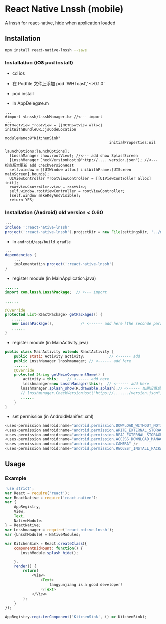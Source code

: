# React Native Lnssh (mobile)
A lnssh for react-native, hide when application loaded

## Installation
```sh
npm install react-native-lnssh --save
```
### Installation (iOS pod install)

* cd ios
* 在 Podfile 文件上添加   pod 'WHToast','~>0.1.0'

* pod install

* In AppDelegate.m
```objc
...
#import <Lnssh/LnsshManager.h> //<--- import
...
RCTRootView *rootView = [[RCTRootView alloc] initWithBundleURL:jsCodeLocation
                                                      moduleName:@"KitchenSink"
                                               initialProperties:nil
                                                   launchOptions:launchOptions];
  [LnsshManager show:rootView]; //<--- add show SplashScreen
  [LnsshManager CheckVersionHost:@"http://.....version.json"]; //<--- 检查版本更新 add CheckVersionHost
  self.window = [[UIWindow alloc] initWithFrame:[UIScreen mainScreen].bounds];
  UIViewController *rootViewController = [[UIViewController alloc] init];
  rootViewController.view = rootView;
  self.window.rootViewController = rootViewController;
  [self.window makeKeyAndVisible];
  return YES;
```


### Installation (Android) old version < 0.60
```gradle
...
include ':react-native-lnssh'
project(':react-native-lnssh').projectDir = new File(settingsDir, '../node_modules/react-native-lnssh/android')
```

* In `android/app/build.gradle`

```gradle
...
dependencies {
    ...
    implementation project(':react-native-lnssh')
}
```

* register module (in MainApplication.java)

```java
......
import com.lnssh.LnsshPackage;  // <--- import

......

@Override
protected List<ReactPackage> getPackages() {
   ......
   new LnsshPackage(),            // <------ add here [the seconde params is translucent]
   ......
}

```

* register module (in MainActivity.java)

```java
public class MainActivity extends ReactActivity {
    public static Activity activity;           // <------ add 
    public LnsshManager lnsshmanager; // <------ add here
    ......
    @Override
    protected String getMainComponentName() {
        activity = this;    // <------ add here
        lnsshmanager=new LnsshManager(this);  // <------ add here
       lnsshmanager.splash_show(R.drawable.splash);// <------ 如果设置启动页 add here
       // lnsshmanager.CheckVersionHost("https://......./version.json",false)  《-----检查版本更新 add here
       ......
    }
}
```
* set  permission (in AndroidManifest.xml)
```java
<uses-permission android:name="android.permission.DOWNLOAD_WITHOUT_NOTIFICATION" />
<uses-permission android:name="android.permission.WRITE_EXTERNAL_STORAGE" />
<uses-permission android:name="android.permission.READ_EXTERNAL_STORAGE" />
<uses-permission android:name="android.permission.ACCESS_DOWNLOAD_MANAGER"/>
<uses-permission android:name="android.permission.CAMERA" />
<uses-permission android:name="android.permission.REQUEST_INSTALL_PACKAGES" />
```
## Usage

### Example
```js
'use strict';
var React = require('react');
var ReactNative = require('react-native');
var {
    AppRegistry,
    View,
    Text,
    NativeModules
} = ReactNative;
var Lnsshmanager = require('react-native-lnssh');
var {LnsshModule} = NativeModules;

var KitchenSink = React.createClass({
    componentDidMount: function() {
       LnsshModule.splash_hide();

    },
    render() {
        return(
            <View>
                <Text>
                    fangyunjiang is a good developer!
                </Text>
            </View>
        );
    }
});

AppRegistry.registerComponent('KitchenSink', () => KitchenSink);
```

